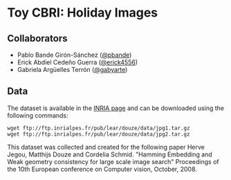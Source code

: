 # Toy CBRI: Holiday Images

## Collaborators
* Pablo Bande Girón-Sánchez ([@pbande](https://github.com/pbande))
* Erick Abdiel Cedeño Guerra ([@erick4556](https://github.com/erick4556))
* Gabriela Argüelles Terrón ([@gabyarte](https://github.com/gabyarte))

## Data
The dataset is available in the [INRIA page](http://lear.inrialpes.fr/people/jegou/data.php#holidays) and can be downloaded using the following commands:

```
wget ftp://ftp.inrialpes.fr/pub/lear/douze/data/jpg1.tar.gz
wget ftp://ftp.inrialpes.fr/pub/lear/douze/data/jpg2.tar.gz
```

This dataset was collected and created for the following paper Herve Jegou, Matthijs Douze and Cordelia Schmid. "Hamming Embedding and Weak geometry consistency for large scale image search" Proceedings of the 10th European conference on Computer vision, October, 2008.
